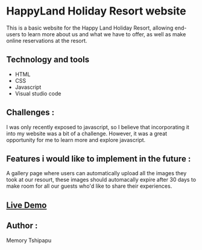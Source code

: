 # HappyLand Holiday Resort website
This is a basic website for the Happy Land Holiday Resort, allowing end-users to learn more about us and what we have to offer, as well as make online reservations at the resort.

## Technology and tools 
* HTML
* CSS
* Javascript
* Visual studio code

## Challenges :
I was only recently exposed to javascript, so I believe that incorporating it into my website was a bit of a challenge. However, it was a great opportunity for me to learn more and explore javascript.

## Features i would like to implement in the future :
A gallery page where users can automatically upload all the images they took at our resourt, these images should automacally expire after 30 days to make room for all our guests who'd like to share their experiences.

## [Live Demo](http://happyland.epizy.com/index.html)

## Author :
Memory Tshipapu 



